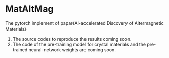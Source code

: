 # MatAltMag
The pytorch implement of papar《AI-accelerated Discovery of Altermagnetic Materials》
1. The source codes to reproduce the results coming soon.
2. The code of the pre-training model for crystal materials and the pre-trained neural-network weights are coming soon.

